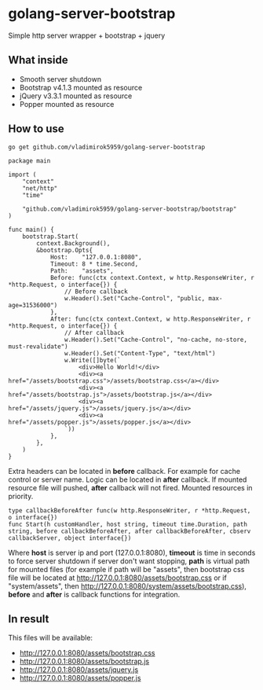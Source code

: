 # golang-server-bootstrap
Simple http server wrapper + bootstrap + jquery

## What inside
* Smooth server shutdown
* Bootstrap v4.1.3 mounted as resource
* jQuery v3.3.1 mounted as resource
* Popper mounted as resource

## How to use
```
go get github.com/vladimirok5959/golang-server-bootstrap
```
```
package main

import (
	"context"
	"net/http"
	"time"

	"github.com/vladimirok5959/golang-server-bootstrap/bootstrap"
)

func main() {
	bootstrap.Start(
		context.Background(),
		&bootstrap.Opts{
			Host:    "127.0.0.1:8080",
			Timeout: 8 * time.Second,
			Path:    "assets",
			Before: func(ctx context.Context, w http.ResponseWriter, r *http.Request, o interface{}) {
				// Before callback
				w.Header().Set("Cache-Control", "public, max-age=31536000")
			},
			After: func(ctx context.Context, w http.ResponseWriter, r *http.Request, o interface{}) {
				// After callback
				w.Header().Set("Cache-Control", "no-cache, no-store, must-revalidate")
				w.Header().Set("Content-Type", "text/html")
				w.Write([]byte(`
					<div>Hello World!</div>
					<div><a href="/assets/bootstrap.css">/assets/bootstrap.css</a></div>
					<div><a href="/assets/bootstrap.js">/assets/bootstrap.js</a></div>
					<div><a href="/assets/jquery.js">/assets/jquery.js</a></div>
					<div><a href="/assets/popper.js">/assets/popper.js</a></div>
				`))
			},
		},
	)
}
```
Extra headers can be located in **before** callback. For example for cache control or server name. Logic can be located in **after** callback. If mounted resource file will pushed, **after** callback will not fired. Mounted resources in priority.
```
type callbackBeforeAfter func(w http.ResponseWriter, r *http.Request, o interface{})
func Start(h customHandler, host string, timeout time.Duration, path string, before callbackBeforeAfter, after callbackBeforeAfter, cbserv callbackServer, object interface{})
```
Where **host** is server ip and port (127.0.0.1:8080), **timeout** is time in seconds to force server shutdown if server don't want stopping, **path** is virtual path for mounted files (for example if path will be "assets", then bootstrap css file will be located at http://127.0.0.1:8080/assets/bootstrap.css or if "system/assets", then http://127.0.0.1:8080/system/assets/bootstrap.css), **before** and **after** is callback functions for integration.

## In result
This files will be available:
* http://127.0.0.1:8080/assets/bootstrap.css
* http://127.0.0.1:8080/assets/bootstrap.js
* http://127.0.0.1:8080/assets/jquery.js
* http://127.0.0.1:8080/assets/popper.js
